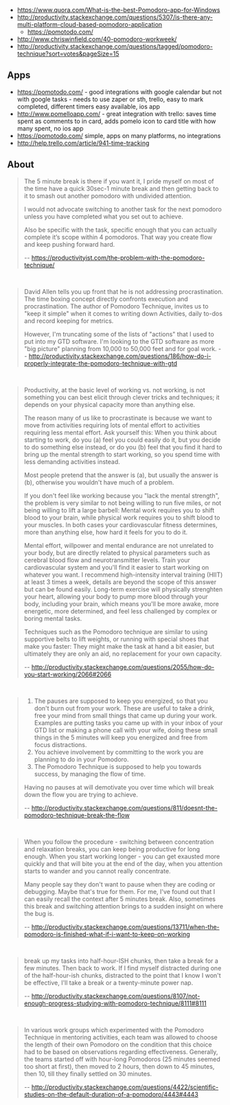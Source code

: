 - https://www.quora.com/What-is-the-best-Pomodoro-app-for-Windows
- http://productivity.stackexchange.com/questions/5307/is-there-any-multi-platform-cloud-based-pomodoro-application
  - https://pomotodo.com/
- http://www.chriswinfield.com/40-pomodoro-workweek/
- http://productivity.stackexchange.com/questions/tagged/pomodoro-technique?sort=votes&pageSize=15

## Apps

- https://pomotodo.com/ - good integrations with google calendar but not with google tasks - needs to use zaper or sth, trello, easy to mark completed, different timers easy available, ios app
- http://www.pomelloapp.com/ - great integration with trello: saves time spent as comments to in card, adds pomelo icon to card title with how many spent, no ios app
- https://pomotodo.com/ simple, apps on many platforms, no integrations
- http://help.trello.com/article/941-time-tracking

## About

> The 5 minute break is there if you want it, I pride myself on most of the time have a quick 30sec-1 minute break and then getting back to it to smash out another pomodoro with undivided attention.
>
> I would not advocate switching to another task for the next pomodoro unless you have completed what you set out to achieve.
>
> Also be specific with the task, specific enough that you can actually complete it’s scope within 4 pomodoros. That way you create flow and keep pushing forward hard.
>
> -- https://productivityist.com/the-problem-with-the-pomodoro-technique/

<br>

> David Allen tells you up front that he is not addressing procrastination. The time boxing concept directly confronts execution and procrastination. The author of Pomodoro Technique, invites us to "keep it simple" when it comes to writing down Activities, daily to-dos and record keeping for metrics.
>
> However, I'm truncating some of the lists of "actions" that I used to put into my GTD software. I'm looking to the GTD software as more "big picture" planning from 10,000 to 50,000 feet and for goal work.
> -- http://productivity.stackexchange.com/questions/186/how-do-i-properly-integrate-the-pomodoro-technique-with-gtd

<br>

> Productivity, at the basic level of working vs. not working, is not something you can best elicit through clever tricks and techniques; it depends on your physical capacity more than anything else.
>
> The reason many of us like to procrastinate is because we want to move from activities requiring lots of mental effort to activities requiring less mental effort. Ask yourself this: When you think about starting to work, do you (a) feel you could easily do it, but you decide to do something else instead, or do you (b) feel that you find it hard to bring up the mental strength to start working, so you spend time with less demanding activities instead.
>
>Most people pretend that the answer is (a), but usually the answer is (b), otherwise you wouldn't have much of a problem.
>
>If you don't feel like working because you "lack the mental strength", the problem is very similar to not being willing to run five miles, or not being willing to lift a large barbell: Mental work requires you to shift blood to your brain, while physical work requires you to shift blood to your muscles. In both cases your cardiovascular fitness determines, more than anything else, how hard it feels for you to do it.
>
>Mental effort, willpower and mental endurance are not unrelated to your body, but are directly related to physical parameters such as cerebral blood flow and neurotransmitter levels. Train your cardiovascular system and you'll find it easier to start working on whatever you want. I recommend high-intensity interval training (HIIT) at least 3 times a week, details are beyond the scope of this answer but can be found easily. Long-term exercise will physically strenghten your heart, allowing your body to pump more blood through your body, including your brain, which means you'll be more awake, more energetic, more determined, and feel less challenged by complex or boring mental tasks.
>
>Techniques such as the Pomodoro technique are similar to using supportive belts to lift weights, or running with special shoes that make you faster: They might make the task at hand a bit easier, but ultimately they are only an aid, no replacement for your own capacity.
>
> -- http://productivity.stackexchange.com/questions/2055/how-do-you-start-working/2066#2066

<br>

>1. The pauses are supposed to keep you energized, so that you don't burn out from your work. These are useful to take a drink, free your mind from small things that came up during your work. Examples are putting tasks you came up with in your inbox of your GTD list or making a phone call with your wife, doing these small things in the 5 minutes will keep you energized and free from focus distractions.
>2. You achieve involvement by committing to the work you are planning to do in your Pomodoro.
>3. The Pomodoro Technique is supposed to help you towards success, by managing the flow of time.
>
>Having no pauses at will demotivate you over time which will break down the flow you are trying to achieve.
>
> -- http://productivity.stackexchange.com/questions/811/doesnt-the-pomodoro-technique-break-the-flow

<br>

>When you follow the procedure - switching between concentration and relaxation breaks, you can keep being productive for long enough. When you start working longer - you can get exausted more quickly and that will bite you at the end of the day, when you attention starts to wander and you cannot really concentrate.
>
>Many people say they don't want to pause when they are coding or debugging. Maybe that's true for them. For me, I've found out that I can easily recall the context after 5 minutes break. Also, sometimes this break and switching attention brings to a sudden insight on where the bug is.
>
>-- http://productivity.stackexchange.com/questions/13711/when-the-pomodoro-is-finished-what-if-i-want-to-keep-on-working

<br>

>break up my tasks into half-hour-ISH chunks, then take a break for a few minutes. Then back to work. If I find myself distracted during one of the half-hour-ish chunks, distracted to the point that I know I won't be effective, I'll take a break or a twenty-minute power nap.
>
>-- http://productivity.stackexchange.com/questions/8107/not-enough-progress-studying-with-pomodoro-technique/8111#8111

<br>

>In various work groups which experimented with the Pomodoro Technique in mentoring activities, each team was allowed to choose the length of their own Pomodoro on the condition that this choice had to be based on observations regarding effectiveness. Generally, the teams started off with hour-long Pomodoros (25 minutes seemed too short at first), then moved to 2 hours, then down to 45 minutes, then 10, till they finally settled on 30 minutes.
>
>-- http://productivity.stackexchange.com/questions/4422/scientific-studies-on-the-default-duration-of-a-pomodoro/4443#4443
